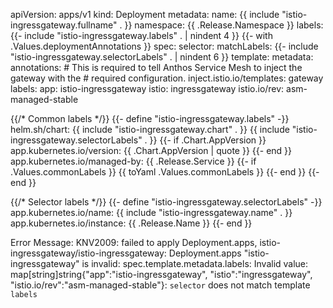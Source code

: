 apiVersion: apps/v1
kind: Deployment
metadata:
  name: {{ include "istio-ingressgateway.fullname" . }}
  namespace: {{ .Release.Namespace }}
  labels:
    {{- include "istio-ingressgateway.labels" . | nindent 4 }}
  {{- with .Values.deploymentAnnotations }}
spec:
  selector:
    matchLabels:
      {{- include "istio-ingressgateway.selectorLabels" . | nindent 6 }}
  template:
    metadata:
      annotations:
        # This is required to tell Anthos Service Mesh to inject the gateway with the
        # required configuration.
        inject.istio.io/templates: gateway
      labels:
        app: istio-ingressgateway
        istio: ingressgateway
        istio.io/rev: asm-managed-stable
        
        
{{/*
Common labels
*/}}
{{- define "istio-ingressgateway.labels" -}}
helm.sh/chart: {{ include "istio-ingressgateway.chart" . }}
{{ include "istio-ingressgateway.selectorLabels" . }}
{{- if .Chart.AppVersion }}
app.kubernetes.io/version: {{ .Chart.AppVersion | quote }}
{{- end }}
app.kubernetes.io/managed-by: {{ .Release.Service }}
{{- if .Values.commonLabels }}
{{ toYaml .Values.commonLabels }}
{{- end }}
{{- end }}

{{/*
Selector labels
*/}}
{{- define "istio-ingressgateway.selectorLabels" -}}
app.kubernetes.io/name: {{ include "istio-ingressgateway.name" . }}
app.kubernetes.io/instance: {{ .Release.Name }}
{{- end }}



  Error Message:  KNV2009: failed to apply Deployment.apps, istio-ingressgateway/istio-ingressgateway: Deployment.apps "istio-ingressgateway" is invalid: spec.template.metadata.labels: Invalid value: map[string]string{"app":"istio-ingressgateway", "istio":"ingressgateway", "istio.io/rev":"asm-managed-stable"}: `selector` does not match template `labels`